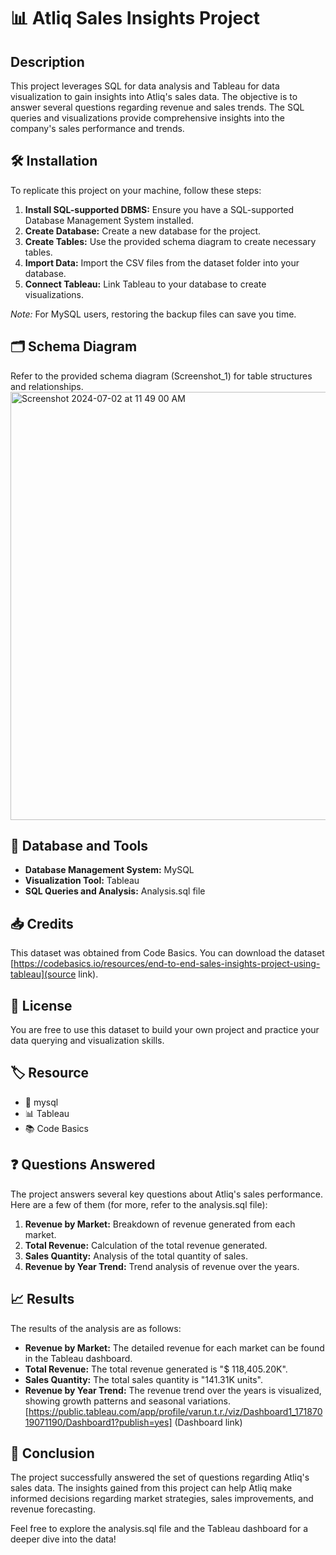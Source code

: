 # 📊 Atliq Sales Insights Project

## Description
This project leverages SQL for data analysis and Tableau for data visualization to gain insights into Atliq's sales data. The objective is to answer several questions regarding revenue and sales trends. The SQL queries and visualizations provide comprehensive insights into the company's sales performance and trends.

## 🛠️ Installation
To replicate this project on your machine, follow these steps:

1. **Install SQL-supported DBMS:** Ensure you have a SQL-supported Database Management System installed.
2. **Create Database:** Create a new database for the project.
3. **Create Tables:** Use the provided schema diagram to create necessary tables.
4. **Import Data:** Import the CSV files from the dataset folder into your database.
5. **Connect Tableau:** Link Tableau to your database to create visualizations.

*Note:* For MySQL users, restoring the backup files can save you time.

## 🗂️ Schema Diagram
Refer to the provided schema diagram (Screenshot_1) for table structures and relationships.
<img width="685" alt="Screenshot 2024-07-02 at 11 49 00 AM" src="https://github.com/varun-TR/Atliq_sales_insights/assets/67640037/a40179fc-272c-4aba-9ec4-13bb605508f4">


## 🧰 Database and Tools
- **Database Management System:** MySQL
- **Visualization Tool:** Tableau
- **SQL Queries and Analysis:** Analysis.sql file

## 📥 Credits
This dataset was obtained from Code Basics. You can download the dataset [https://codebasics.io/resources/end-to-end-sales-insights-project-using-tableau](source link).

## 📜 License
You are free to use this dataset to build your own project and practice your data querying and visualization skills.

## 🏷️ Resource
- 🐬 mysql
- 📊 Tableau
- 📚 Code Basics

## ❓ Questions Answered
The project answers several key questions about Atliq's sales performance. Here are a few of them (for more, refer to the analysis.sql file):

1. **Revenue by Market:** Breakdown of revenue generated from each market.
2. **Total Revenue:** Calculation of the total revenue generated.
3. **Sales Quantity:** Analysis of the total quantity of sales.
4. **Revenue by Year Trend:** Trend analysis of revenue over the years.

## 📈 Results
The results of the analysis are as follows:

- **Revenue by Market:** The detailed revenue for each market can be found in the Tableau dashboard.
- **Total Revenue:** The total revenue generated is "$ 118,405.20K".
- **Sales Quantity:** The total sales quantity is "141.31K units".
- **Revenue by Year Trend:** The revenue trend over the years is visualized, showing growth patterns and seasonal variations.
[https://public.tableau.com/app/profile/varun.t.r./viz/Dashboard1_17187019071190/Dashboard1?publish=yes] (Dashboard link)
## 🎯 Conclusion
The project successfully answered the set of questions regarding Atliq's sales data. The insights gained from this project can help Atliq make informed decisions regarding market strategies, sales improvements, and revenue forecasting.

Feel free to explore the analysis.sql file and the Tableau dashboard for a deeper dive into the data!

